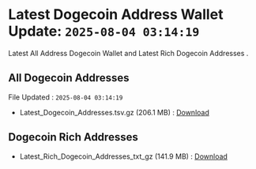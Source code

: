 # Latest Dogecoin Address Wallet Update: `2025-08-04 03:14:19`

Latest All Address Dogecoin Wallet and Latest Rich Dogecoin Addresses .

## All Dogecoin Addresses

File Updated : `2025-08-04 03:14:19`

- Latest_Dogecoin_Addresses.tsv.gz (206.1 MB) : [Download](https://github.com/Pymmdrza/Rich-Address-Wallet/releases/tag/Dogecoin)

## Dogecoin Rich Addresses

- Latest_Rich_Dogecoin_Addresses_txt_gz (141.9 MB) : [Download](https://github.com/Pymmdrza/Rich-Address-Wallet/releases/tag/Dogecoin)
